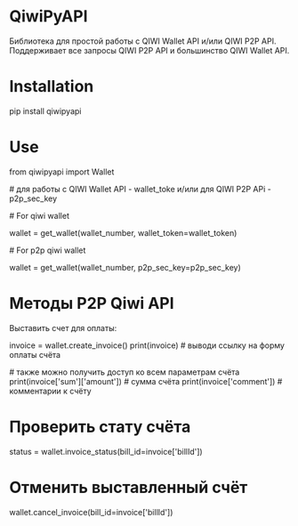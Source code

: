 # QiwiPyAPI
Библиотека для простой работы с QIWI Wallet API и/или QIWI P2P API. 
Поддерживает все запросы QIWI P2P API и большинство QIWI Wallet API.

# Installation
pip install qiwipyapi

# Use
from qiwipyapi import Wallet

\# для работы с QIWI Wallet API - wallet_toke и/или для QIWI P2P APi - p2p_sec_key

\# For qiwi wallet

wallet = get_wallet(wallet_number,  wallet_token=wallet_token)

\# For p2p qiwi wallet

wallet = get_wallet(wallet_number,  p2p_sec_key=p2p_sec_key)

# Методы P2P Qiwi API
Выставить счет для оплаты:

invoice = wallet.create_invoice()
print(invoice)  # выводи ссылку на форму оплаты счёта

\# также можно получить доступ ко всем параметрам счёта
print(invoice['sum']['amount'])  # сумма счёта
print(invoice['comment'])  # комментарии к счёту


# Проверить стату счёта

status = wallet.invoice_status(bill_id=invoice['billId'])

# Отменить выставленный счёт

wallet.cancel_invoice(bill_id=invoice['billId'])


